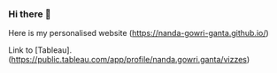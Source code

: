 ### Hi there 👋

Here is my personalised website (https://nanda-gowri-ganta.github.io/)

Link to [Tableau].(https://public.tableau.com/app/profile/nanda.gowri.ganta/vizzes)

<!--
**Nanda-Gowri-Ganta/Nanda-Gowri-Ganta** is a ✨ _special_ ✨ repository because its `README.md` (this file) appears on your GitHub profile.
Here are some ideas to get you started:

- 🔭 I’m currently working on Tableau
- 🌱 I’m currently learning ...
- 👯 I’m looking to collaborate on ...
- 🤔 I’m looking for help with ...
- 💬 Ask me about ...
- 📫 How to reach me: ...
- 😄 Pronouns: ...
- ⚡ Fun fact: ...
-->
